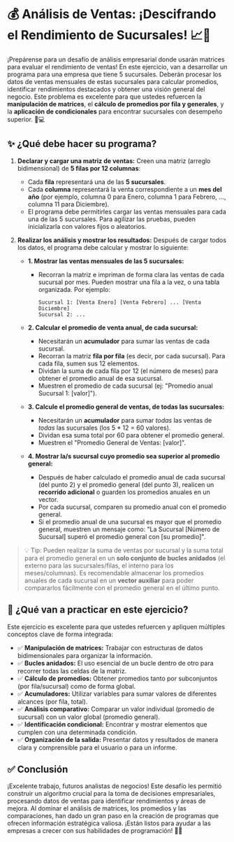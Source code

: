 # 💰 Análisis de Ventas: ¡Descifrando el Rendimiento de Sucursales! 📈🏢

¡Prepárense para un desafío de análisis empresarial donde usarán matrices para evaluar el rendimiento de ventas! En este ejercicio, van a desarrollar un programa para una empresa que tiene 5 sucursales. Deberán procesar los datos de ventas mensuales de estas sucursales para calcular promedios, identificar rendimientos destacados y obtener una visión general del negocio. Este problema es excelente para que ustedes refuercen la **manipulación de matrices**, el **cálculo de promedios por fila y generales**, y la **aplicación de condicionales** para encontrar sucursales con desempeño superior. 🧠💻

## ✨ ¿Qué debe hacer su programa?

1.  **Declarar y cargar una matriz de ventas:** Creen una matriz (arreglo bidimensional) de **5 filas por 12 columnas**:

    - Cada **fila** representará una de las **5 sucursales**.
    - Cada **columna** representará la venta correspondiente a un **mes del año** (por ejemplo, columna 0 para Enero, columna 1 para Febrero, ..., columna 11 para Diciembre).
    - El programa debe permitirles cargar las ventas mensuales para cada una de las 5 sucursales. Para agilizar las pruebas, pueden inicializarla con valores fijos o aleatorios.

2.  **Realizar los análisis y mostrar los resultados:** Después de cargar todos los datos, el programa debe calcular y mostrar lo siguiente:

    - **1. Mostrar las ventas mensuales de las 5 sucursales:**

      - Recorran la matriz e impriman de forma clara las ventas de cada sucursal por mes. Pueden mostrar una fila a la vez, o una tabla organizada. Por ejemplo:
        ```
        Sucursal 1: [Venta Enero] [Venta Febrero] ... [Venta Diciembre]
        Sucursal 2: ...
        ```

    - **2. Calcular el promedio de venta anual, de cada sucursal:**

      - Necesitarán un **acumulador** para sumar las ventas de cada sucursal.
      - Recorran la matriz **fila por fila** (es decir, por cada sucursal). Para cada fila, sumen sus 12 elementos.
      - Dividan la suma de cada fila por 12 (el número de meses) para obtener el promedio anual de esa sucursal.
      - Muestren el promedio de cada sucursal (ej: "Promedio anual Sucursal 1: [valor]").

    - **3. Calcule el promedio general de ventas, de todas las sucursales:**

      - Necesitarán un **acumulador** para sumar _todas_ las ventas de _todas_ las sucursales (los 5 \* 12 = 60 valores).
      - Dividan esa suma total por 60 para obtener el promedio general.
      - Muestren el "Promedio General de Ventas: [valor]".

    - **4. Mostrar la/s sucursal cuyo promedio sea superior al promedio general:**
      - Después de haber calculado el promedio anual de cada sucursal (del punto 2) y el promedio general (del punto 3), realicen un **recorrido adicional** o guarden los promedios anuales en un vector.
      - Por cada sucursal, comparen su promedio anual con el promedio general.
      - Si el promedio anual de una sucursal es mayor que el promedio general, muestren un mensaje como: "La Sucursal [Número de Sucursal] superó el promedio general con [su promedio]".

> 💡 Tip: Pueden realizar la suma de ventas por sucursal y la suma total para el promedio general en un **solo conjunto de bucles anidados** (el externo para las sucursales/filas, el interno para los meses/columnas). Es recomendable almacenar los promedios anuales de cada sucursal en un **vector auxiliar** para poder compararlos fácilmente con el promedio general en el último punto.

## 🧠 ¿Qué van a practicar en este ejercicio?

Este ejercicio es excelente para que ustedes refuercen y apliquen múltiples conceptos clave de forma integrada:

- ✅ **Manipulación de matrices:** Trabajar con estructuras de datos bidimensionales para organizar la información.
- ✅ **Bucles anidados:** El uso esencial de un bucle dentro de otro para recorrer todas las celdas de la matriz.
- ✅ **Cálculo de promedios:** Obtener promedios tanto por subconjuntos (por fila/sucursal) como de forma global.
- ✅ **Acumuladores:** Utilizar variables para sumar valores de diferentes alcances (por fila, total).
- ✅ **Análisis comparativo:** Comparar un valor individual (promedio de sucursal) con un valor global (promedio general).
- ✅ **Identificación condicional:** Encontrar y mostrar elementos que cumplen con una determinada condición.
- ✅ **Organización de la salida:** Presentar datos y resultados de manera clara y comprensible para el usuario o para un informe.

## ✅ Conclusión

¡Excelente trabajo, futuros analistas de negocios! Este desafío les permitió construir un algoritmo crucial para la toma de decisiones empresariales, procesando datos de ventas para identificar rendimientos y áreas de mejora. Al dominar el análisis de matrices, los promedios y las comparaciones, han dado un gran paso en la creación de programas que ofrecen información estratégica valiosa. ¡Están listos para ayudar a las empresas a crecer con sus habilidades de programación! 🚀✨
